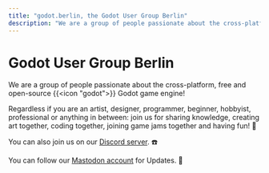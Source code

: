 ```yaml
---
title: "godot.berlin, the Godot User Group Berlin"
description: "We are a group of people passionate about the cross-platform, free and open-source Godot game engine."
---
```

# Godot User Group Berlin
We are a group of people passionate about the cross-platform, free and open-source {{<icon "godot">}} Godot game engine!

Regardless if you are an artist, designer, programmer, beginner, hobbyist, professional or anything in between: join us for sharing knowledge, creating art together, coding together, joining game jams together and having fun! 🚀

You can also join us on our [Discord server](https://discord.gg/dqg7TxMRH9). ☎️

You can follow our [Mastodon account](https://mastodon.gamedev.place/@GodotUserGroupBerlin) for Updates. 📣
